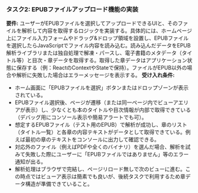 ### タスク2: EPUBファイルアップロード機能の実装

**要件:** ユーザーがEPUBファイルを選択してアップロードできるUIと、そのファイルを解析して内容を取得するロジックを実装する。具体的には、ホームページ上にファイル入力フォームやドラッグ&ドロップ領域を設置し、EPUBファイルを選択したらJavaScriptでファイル内容を読み込む。読み込んだデータをEPUB解析ライブラリまたは独自処理で解凍・パースし、電子書籍のメタデータ（タイトル等）と目次・章データを取得する。取得した章データはアプリケーション状態に保存する（例：ReactのContextやStateで保持）。ファイルがEPUB以外の場合や解析に失敗した場合はエラーメッセージを表示する。
**受け入れ条件:**

* ホーム画面に「EPUBファイルを選択」ボタンまたはドロップゾーンが表示されている。
* EPUBファイル選択後、ページが遷移（または同一ページ内でビューアエリアが表示）し、少なくとも本のタイトルや目次情報が内部で取得できている（デバッグ用にコンソール表示や簡易アラートでも可）。
* 想定するEPUBファイル（テスト用のEPUB）で解析が成功し、章のリスト（タイトル一覧）と各章の内容テキストがデータとして取得できている。例えば最初の章のテキストをコンソールに出力して確認できる。
* 対応外のファイル（例えばPDFや全くのバイナリ）を選んだ場合、解析を試みて失敗した際にユーザーに「EPUBファイルではありません」等のエラー通知が出る。
* 解析処理はブラウザで完結し、ページリロード無しで次のビューに進む。この時点ではビューア表示は簡素でも良いが、後続タスクで利用するため章データ構造が準備できていること。
